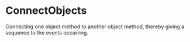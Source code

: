 ConnectObjects
==============

Connecting one object method to another object method, thereby giving a sequence to the events occurring.
